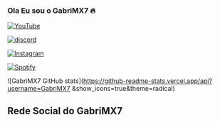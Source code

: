 ### Ola Eu sou o GabriMX7 🔥

[![YouTube](https://img.shields.io/badge/YouTube-FF0000?style=for-the-badge&logo=youtube&logoColor=white)](https://youtube.com/@GabriMX7)

[![discord](https://img.shields.io/badge/Discord-7289DA?style=for-the-badge&logo=discord&logoColor=white)](https://discord.gg/cHDTJGXrvJ)

[![lnstagram](https://img.shields.io/badge/Instagram-E4405F?style=for-the-badge&logo=instagram&logoColor=white)](https://instagram.com/gabrimx7?igshid=YmMyMTA2M2Y=)

[![Spotify](https://img.shields.io/badge/Spotify-1ED760?&style=for-the-badge&logo=spotify&logoColor=white)](https://open.spotify.com/user/31mojyts442bkh4uvlla3yyfmi6u?si=bRDU1DSASqWgSdYcJCOAtA&utm_source=copy-link)

![GabriMX7 GitHub stats](https://github-readme-stats.vercel.app/api?username=GabriMX7 &show_icons=true&theme=radical)


## Rede Social do GabriMX7
